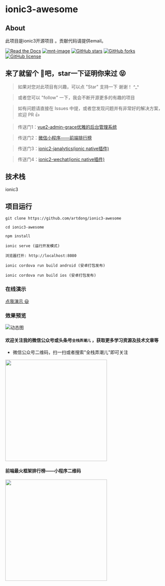 # ionic3-awesome

## About

此项目是ionic3开源项目 。贡献代码请提供email。

[![Read the Docs](https://img.shields.io/readthedocs/pip/stable.svg)](https://github.com/artdong/ionic3-awesome/blob/develop/README.md)
[![mnt-image](https://img.shields.io/maintenance/yes/2019.svg)](../../commits/develop)
[![GitHub stars](https://img.shields.io/github/stars/artdong/ionic3-awesome.svg)](https://github.com/artdong/ionic3-awesome/stargazers)
[![GitHub forks](https://img.shields.io/github/forks/artdong/ionic3-awesome.svg)](https://github.com/artdong/ionic3-awesome/network)
[![GitHub license](https://img.shields.io/badge/license-MIT-blue.svg)](https://github.com/artdong/ionic3-awesome/blob/develop/LICENSE)

## 来了就留个 :feet:吧，star一下证明你来过  :stuck_out_tongue_closed_eyes:

>  如果对您对此项目有兴趣，可以点 "Star" 支持一下 谢谢！ ^_^

>  或者您可以 "follow" 一下，我会不断开源更多的有趣的项目

>  如有问题请直接在 Issues 中提，或者您发现问题并有非常好的解决方案，欢迎 PR 👍

>  传送门1：[vue2-admin-grace优雅的后台管理系统](https://github.com/artdong/vue-admin)

>  传送门2：[微信小程序——前端排行榜](https://github.com/artdong/weapp-web-rank)

>  传送门3：[ionic2-janalytics(ionic native插件)](https://github.com/artdong/ionic2-janalytics)

>  传送门4：[ionic2-wechat(ionic native插件)](https://github.com/artdong/ionic2-wechat)

## 技术栈

ionic3


## 项目运行

```
git clone https://github.com/artdong/ionic3-awesome

cd ionic3-awesome 

npm install

ionic serve (运行开发模式)

浏览器打开: http://localhost:8080

ionic cordova run build android (安卓打包发布)

ionic cordova run build ios (安卓打包发布)
```

### 在线演示

[点我演示 :smiley:](https://artdong.github.io/blog/2018/06/01/ionic3-awesome)

### 效果预览

![动态图](https://github.com/artdong/ionic3-awesome/blob/develop/src/assets/screen/ionic3-awesome-v0.14.gif?raw=true)

#### 欢迎关注我的微信公众号或头条号`全栈弄潮儿` ，获取更多学习资源及技术文章等

* 微信公众号二维码，扫一扫或者搜索"全栈弄潮儿"即可关注

<img src="https://github.com/artdong/weapp-web-rank/blob/master/images/qrcode.png" width="320px" style="display:inline;">

#### 前端最火框架排行榜——小程序二维码

<img src="https://github.com/artdong/weapp-web-rank/blob/master/images/gh_web-rank.jpg" width="320px" style="display:inline;">
